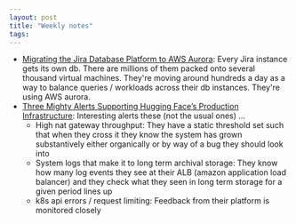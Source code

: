 ```yaml
---
layout: post
title: "Weekly notes"
tags:
---
```


* [Migrating the Jira Database Platform to AWS Aurora](https://www.atlassian.com/blog/atlassian-engineering/migrating-jira-database-platform-to-aws-aurora): Every Jira instance gets its own db. There are millions of them packed onto several thousand virtual machines. They're moving around hundreds a day as a way to balance queries / workloads across their db instances. They're using AWS aurora.
* [Three Mighty Alerts Supporting Hugging Face’s Production Infrastructure](https://huggingface.co/blog/infrastructure-alerting): Interesting alerts these (not the usual ones) ...
  * High nat gateway throughput: They have a static threshold set such that when they cross it they know the system has grown substantively either organically or by way of a bug they should look into
  * System logs that make it to long term archival storage: They know how many log events they see at their ALB (amazon application load balancer) and they check what they seen in long term storage for a given period lines up
  * k8s api errors / request limiting: Feedback from their platform is monitored closely 